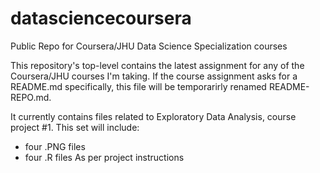 # datasciencecoursera
Public Repo for Coursera/JHU Data Science Specialization courses

This repository's top-level contains the latest assignment for any of the Coursera/JHU courses I'm taking. If the course assignment asks for a README.md specifically, this file will be temporarirly renamed README-REPO.md.

It currently contains files related to Exploratory Data Analysis, course project #1. This set will include:
- four .PNG files
- four .R files
As per project instructions
